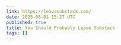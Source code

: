```yaml
---
link: https://leavesubstack.com/
date: 2025-08-01 15:27 UTC
published: true
title: You Should Probably Leave Substack
tags: []
---
```



